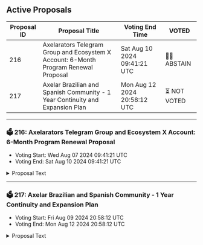 ## Active Proposals

| Proposal ID | Proposal Title | Voting End Time | VOTED |
|-------------|----------------|-----------------|-------|
| 216 | Axelarators Telegram Group and Ecosystem X Account: 6-Month Program Renewal Proposal | Sat Aug 10 2024 09:41:21 UTC | 🤷‍♂️ ABSTAIN |
| 217 | Axelar Brazilian and Spanish Community - 1 Year Continuity and Expansion Plan | Mon Aug 12 2024 20:58:12 UTC | ⏳ NOT VOTED |

---

### 🗳 216: Axelarators Telegram Group and Ecosystem X Account: 6-Month Program Renewal Proposal
- Voting Start: Wed Aug 07 2024 09:41:21 UTC
- Voting End: Sat Aug 10 2024 09:41:21 UTC

<details>
<summary>Proposal Text</summary>
 
ORIGINAL PROPOSAL PASSED, BUT REQUESTED WRONG AMOUNT OF AXL This proposal withdraw funds from community pool to support Interlinked DAO as mentioned here: https://community.axelar.network/t/axelarators-telegram-group-and-ecosystem-x-account-6-month-program-renewal-proposal/2959
</details>

---

### 🗳 217: Axelar Brazilian and Spanish Community - 1 Year Continuity and Expansion Plan
- Voting Start: Fri Aug 09 2024 20:58:12 UTC
- Voting End: Mon Aug 12 2024 20:58:12 UTC

<details>
<summary>Proposal Text</summary>
 
This proposal withdraws funds from the community pool to support the Axelar Spanish and Brazilian Community Continuity and Expansion Plan as detailed here: nhttps://community.axelar.network/t/1-year-2-communities-axelar-spanish-and-brazilian-community-continuity-and-expansion-plan/2998
</details>
